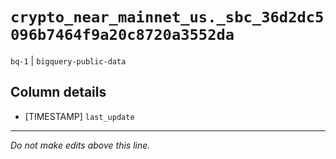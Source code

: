 # `crypto_near_mainnet_us._sbc_36d2dc5096b7464f9a20c8720a3552da`
`bq-1` | `bigquery-public-data`

## Column details
* [TIMESTAMP] `last_update`

-------------------------------------------------------------------------------
*Do not make edits above this line.*
